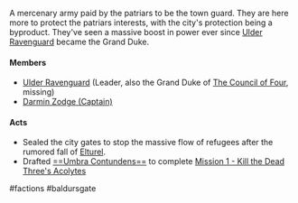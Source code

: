 A mercenary army paid by the patriars to be the town guard.  They are here more to protect the patriars interests, with the city's protection being a byproduct.  They've seen a massive boost in power ever since [Ulder Ravenguard](NPCs/Ulder%20Ravenguard.md) became the Grand Duke.

#### Members
- [Ulder Ravenguard](NPCs/Ulder%20Ravenguard.md) (Leader, also the Grand Duke of [The Council of Four](Factions/The%20Council%20of%20Four.md), missing)
- [Darmin Zodge (Captain)](NPCs/Darmin%20Zodge%20(Captain).md)

#### Acts
- Sealed the city gates to stop the massive flow of refugees after the rumored fall of [Elturel](Locations/Elturel.md).
- Drafted [==Umbra Contundens==](Umbra%20Contundens/==Umbra%20Contundens==.md) to complete [Mission 1 - Kill the Dead Three's Acolytes](Campaign%20Log/Mission%201%20-%20Kill%20the%20Dead%20Three's%20Acolytes.md)

#factions #baldursgate 